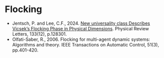 # Flocking

* Jentsch, P. and Lee, C.F., 2024. [New universality class Describes Vicsek’s Flocking Phase in Physical Dimensions](https://journals.aps.org/prl/abstract/10.1103/PhysRevLett.133.128301). Physical Review Letters, 133(12), p.128301.
* Olfati-Saber, R., 2006. Flocking for multi-agent dynamic systems: Algorithms and theory. IEEE Transactions on Automatic Control, 51(3), pp.401-420.
